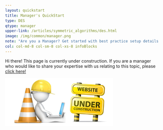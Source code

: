 ```yaml
---
layout: quickstart
title: Manager's QuickStart
type: DES
qtype: manager
upper-link: /articles/symmetric_algorithms/des.html
image: /img/common/manager.png
note: "Are you a Manager? Get started with best practice setup details above."
col: col-md-8 col-sm-8 col-xs-8 infoBlocks
---
```

Hi there! This page is currently under construction. If you are a manager who would like to share your expertise with us relating to this topic, please <a href="CONTRIBUTING-template.md">click here!</a>

<img src="/img/common/under_construction.jpg" style="width:70%;height:70%;" alt="under construction image">
